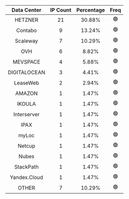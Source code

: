 | Data Center | IP Count | Percentage | Freq |
|:------------:|:--------:|:-----------:|:-----:|
| HETZNER | 21 | 30.88% | 🟢 |
| Contabo | 9 | 13.24% | 🟢 |
| Scaleway | 7 | 10.29% | 🟢 |
| OVH | 6 | 8.82% | 🟢 |
| MEVSPACE | 4 | 5.88% | 🟢 |
| DIGITALOCEAN | 3 | 4.41% | 🟢 |
| LeaseWeb | 2 | 2.94% | 🟢 |
| AMAZON | 1 | 1.47% | 🟢 |
| IKOULA | 1 | 1.47% | 🟢 |
| Interserver | 1 | 1.47% | 🟢 |
| IPAX | 1 | 1.47% | 🟢 |
| myLoc | 1 | 1.47% | 🟢 |
| Netcup | 1 | 1.47% | 🟢 |
| Nubes | 1 | 1.47% | 🟢 |
| StackPath | 1 | 1.47% | 🟢 |
| Yandex.Cloud | 1 | 1.47% | 🟢 |
| OTHER | 7 | 10.29% | 🟢 |